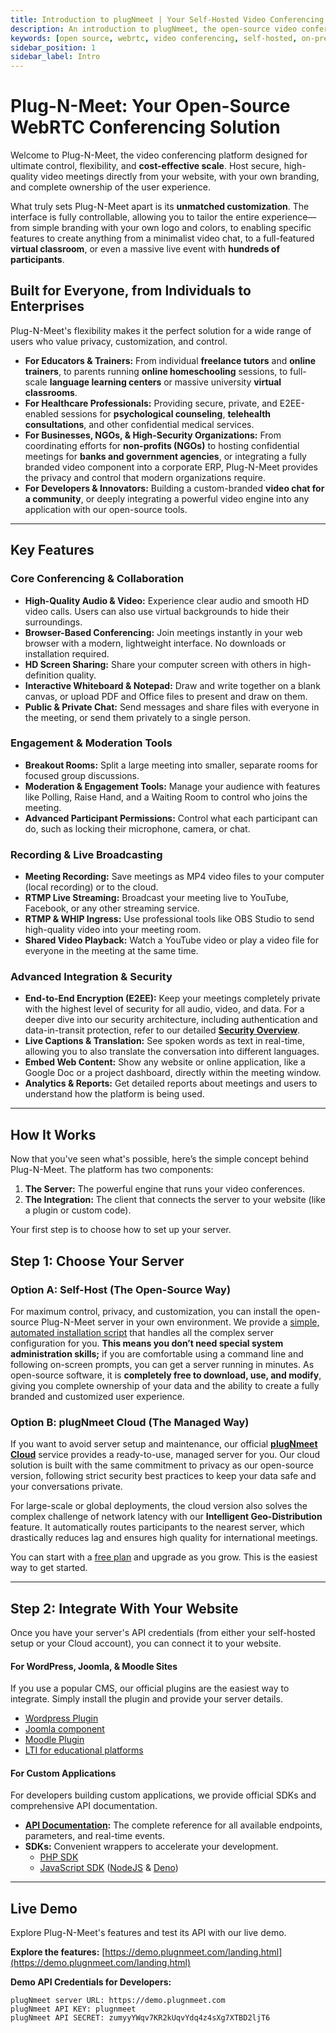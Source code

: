 ```yaml
---
title: Introduction to plugNmeet | Your Self-Hosted Video Conferencing Solution
description: An introduction to plugNmeet, the open-source video conferencing platform designed for control, flexibility, and cost-effective scale.
keywords: [open source, webrtc, video conferencing, self-hosted, on-premise, video chat, webinar, virtual classroom, zoom alternative, video api]
sidebar_position: 1
sidebar_label: Intro
---
```


# Plug-N-Meet: Your Open-Source WebRTC Conferencing Solution

Welcome to Plug-N-Meet, the video conferencing platform designed for ultimate control, flexibility, and **cost-effective scale**. Host secure, high-quality video meetings directly from your website, with your own branding, and complete ownership of the user experience.

What truly sets Plug-N-Meet apart is its **unmatched customization**. The interface is fully controllable, allowing you to tailor the entire experience—from simple branding with your own logo and colors, to enabling specific features to create anything from a minimalist video chat, to a full-featured **virtual classroom**, or even a massive live event with **hundreds of participants**.

## Built for Everyone, from Individuals to Enterprises

Plug-N-Meet's flexibility makes it the perfect solution for a wide range of users who value privacy, customization, and control.

-   **For Educators & Trainers:** From individual **freelance tutors** and **online trainers**, to parents running **online homeschooling** sessions, to full-scale **language learning centers** or massive university **virtual classrooms**.
-   **For Healthcare Professionals:** Providing secure, private, and E2EE-enabled sessions for **psychological counseling**, **telehealth consultations**, and other confidential medical services.
-   **For Businesses, NGOs, & High-Security Organizations:** From coordinating efforts for **non-profits (NGOs)** to hosting confidential meetings for **banks and government agencies**, or integrating a fully branded video component into a corporate ERP, Plug-N-Meet provides the privacy and control that modern organizations require.
-   **For Developers & Innovators:** Building a custom-branded **video chat for a community**, or deeply integrating a powerful video engine into any application with our open-source tools.

---

## Key Features

### Core Conferencing & Collaboration
- **High-Quality Audio & Video:** Experience clear audio and smooth HD video calls. Users can also use virtual backgrounds to hide their surroundings.
- **Browser-Based Conferencing:** Join meetings instantly in your web browser with a modern, lightweight interface. No downloads or installation required.
- **HD Screen Sharing:** Share your computer screen with others in high-definition quality.
- **Interactive Whiteboard & Notepad:** Draw and write together on a blank canvas, or upload PDF and Office files to present and draw on them.
- **Public & Private Chat:** Send messages and share files with everyone in the meeting, or send them privately to a single person.

### Engagement & Moderation Tools
- **Breakout Rooms:** Split a large meeting into smaller, separate rooms for focused group discussions.
- **Moderation & Engagement Tools:** Manage your audience with features like Polling, Raise Hand, and a Waiting Room to control who joins the meeting.
- **Advanced Participant Permissions:** Control what each participant can do, such as locking their microphone, camera, or chat.

### Recording & Live Broadcasting
- **Meeting Recording:** Save meetings as MP4 video files to your computer (local recording) or to the cloud.
- **RTMP Live Streaming:** Broadcast your meeting live to YouTube, Facebook, or any other streaming service.
- **RTMP & WHIP Ingress:** Use professional tools like OBS Studio to send high-quality video into your meeting room.
- **Shared Video Playback:** Watch a YouTube video or play a video file for everyone in the meeting at the same time.

### Advanced Integration & Security
- **End-to-End Encryption (E2EE):** Keep your meetings completely private with the highest level of security for all audio, video, and data. For a deeper dive into our security architecture, including authentication and data-in-transit protection, refer to our detailed **[Security Overview](/docs/security-overview.md)**.
- **Live Captions & Translation:** See spoken words as text in real-time, allowing you to also translate the conversation into different languages.
- **Embed Web Content:** Show any website or online application, like a Google Doc or a project dashboard, directly within the meeting window.
- **Analytics & Reports:** Get detailed reports about meetings and users to understand how the platform is being used.

---

## How It Works

Now that you've seen what's possible, here’s the simple concept behind Plug-N-Meet. The platform has two components:

1.  **The Server:** The powerful engine that runs your video conferences.
2.  **The Integration:** The client that connects the server to your website (like a plugin or custom code).

Your first step is to choose how to set up your server.

## Step 1: Choose Your Server

### Option A: Self-Host (The Open-Source Way)
For maximum control, privacy, and customization, you can install the open-source Plug-N-Meet server in your own environment. We provide a [simple, automated installation script](/docs/installation.md) that handles all the complex server configuration for you. **This means you don’t need special system administration skills;** if you are comfortable using a command line and following on-screen prompts, you can get a server running in minutes. As open-source software, it is **completely free to download, use, and modify**, giving you complete ownership of your data and the ability to create a fully branded and customized user experience.

### Option B: plugNmeet Cloud (The Managed Way)
If you want to avoid server setup and maintenance, our official **[plugNmeet Cloud](https://www.plugnmeet.cloud)** service provides a ready-to-use, managed server for you. Our cloud solution is built with the same commitment to privacy as our open-source version, following strict security best practices to keep your data safe and your conversations private.

For large-scale or global deployments, the cloud version also solves the complex challenge of network latency with our **Intelligent Geo-Distribution** feature. It automatically routes participants to the nearest server, which drastically reduces lag and ensures high quality for international meetings.

You can start with a [free plan](https://www.plugnmeet.cloud/pricing) and upgrade as you grow. This is the easiest way to get started.

---

## Step 2: Integrate With Your Website

Once you have your server's API credentials (from either your self-hosted setup or your Cloud account), you can connect it to your website.

#### For WordPress, Joomla, & Moodle Sites
If you use a popular CMS, our official plugins are the easiest way to integrate. Simply install the plugin and provide your server details.
- [Wordpress Plugin](/docs/user-guide/wordPress-integration.md)
- [Joomla component](/docs/user-guide/joomla-integration.md)
- [Moodle Plugin](/docs/user-guide/moodle-integration.md)
- [LTI for educational platforms](/docs/user-guide/lti.md)

#### For Custom Applications
For developers building custom applications, we provide official SDKs and comprehensive API documentation.

- **[API Documentation](/docs/api/intro.md):** The complete reference for all available endpoints, parameters, and real-time events.
- **SDKs:** Convenient wrappers to accelerate your development.
  - [PHP SDK](https://github.com/mynaparrot/plugNmeet-sdk-php)
  - [JavaScript SDK](https://github.com/mynaparrot/plugNmeet-sdk-js) ([NodeJS](https://www.npmjs.com/package/plugnmeet-sdk-js) & [Deno](https://deno.land/x/plugnmeet))

---

## Live Demo

Explore Plug-N-Meet's features and test its API with our live demo.

**Explore the features:** [https://demo.plugnmeet.com/landing.html](https://demo.plugnmeet.com/landing.html)

**Demo API Credentials for Developers:**
```
plugNmeet server URL: https://demo.plugnmeet.com
plugNmeet API KEY: plugnmeet
plugNmeet API SECRET: zumyyYWqv7KR2kUqvYdq4z4sXg7XTBD2ljT6
```
